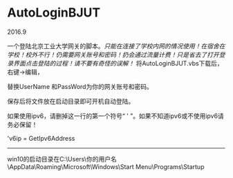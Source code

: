 # AutoLoginBJUT
2016.9<p>
一个登陆北京工业大学网关的脚本。*只能在连接了学校内网的情况使用！在宿舍在学校！校外不行！仍需要网关账号和密码！扔会通过流量计费！只是省去了打开登录界面点击登陆的过程！请不要有奇怪的误解！*
将AutoLoginBJUT.vbs下载后，右键→编辑，<p>
替换UserName 和PassWord为你的网关账号和密码。<p>
保存后将文件放在启动目录即可开机自动登陆。

如果使用ipv6，请删掉这一行的第一个符号“ ' ”。如果不知道ipv6或不使用ipv6请务必保留！<p>
'v6ip = GetIpv6Address <p>
***
win10的启动目录在C:\Users\你的用户名\AppData\Roaming\Microsoft\Windows\Start Menu\Programs\Startup <p>
